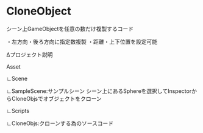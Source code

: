 # CloneObject

シーン上GameObjectを任意の数だけ複製するコード

・左方向・後ろ方向に指定数複製
・距離・上下位置を設定可能

Δプロジェクト説明

Asset

∟Scene

 ∟SampleScene:サンプルシーン シーン上にあるSphereを選択してInspectorからCloneObjsでオブジェクトをクローン
 
∟Scripts

 ∟CloneObjs:クローンする為のソースコード
 
 
